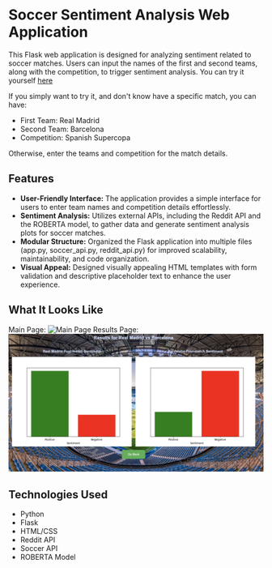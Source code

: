 # Soccer Sentiment Analysis Web Application

This Flask web application is designed for analyzing sentiment related to soccer matches. Users can input the names of the first and second teams, along with the competition, to trigger sentiment analysis. You can try it yourself [here](https://leogutierrez.pythonanywhere.com/)

If you simply want to try it, and don't know have a specific match, you can have:
- First Team: Real Madrid
- Second Team: Barcelona
- Competition: Spanish Supercopa

Otherwise, enter the teams and competition for the match details.

## Features
- **User-Friendly Interface:** The application provides a simple interface for users to enter team names and competition details effortlessly.
- **Sentiment Analysis:** Utilizes external APIs, including the Reddit API and the ROBERTA model, to gather data and generate sentiment analysis plots for soccer matches.
- **Modular Structure:** Organized the Flask application into multiple files (app.py, soccer_api.py, reddit_api.py) for improved scalability, maintainability, and code organization.
- **Visual Appeal:** Designed visually appealing HTML templates with form validation and descriptive placeholder text to enhance the user experience.

## What It Looks Like
Main Page: 
![Main Page](static/main_page.png)
Results Page: 
![Results Page](static/results_page.png)

## Technologies Used
- Python
- Flask
- HTML/CSS
- Reddit API
- Soccer API
- ROBERTA Model

